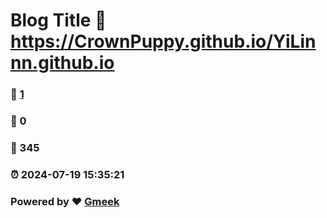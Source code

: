 # Blog Title :link: https://CrownPuppy.github.io/YiLinnn.github.io 
### :page_facing_up: [1](https://CrownPuppy.github.io/YiLinnn.github.io/tag.html) 
### :speech_balloon: 0 
### :hibiscus: 345 
### :alarm_clock: 2024-07-19 15:35:21 
### Powered by :heart: [Gmeek](https://github.com/Meekdai/Gmeek)
